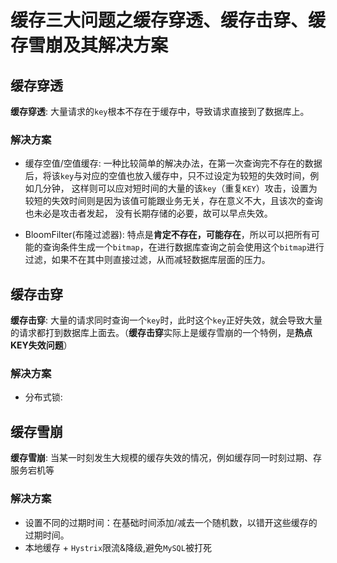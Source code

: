 # 缓存三大问题之缓存穿透、缓存击穿、缓存雪崩及其解决方案

## 缓存穿透

**缓存穿透**: 大量请求的`key`根本不存在于缓存中，导致请求直接到了数据库上。

### 解决方案

- 缓存空值/空值缓存: 一种比较简单的解决办法，在第一次查询完不存在的数据后，将该`key`与对应的空值也放入缓存中，只不过设定为较短的失效时间，例如几分钟，
这样则可以应对短时间的大量的该`key`（重复`KEY`）攻击，设置为较短的失效时间则是因为该值可能跟业务无关，存在意义不大，且该次的查询也未必是攻击者发起，
没有长期存储的必要，故可以早点失效。

- BloomFilter(布隆过滤器): 特点是**肯定不存在，可能存在**，所以可以把所有可能的查询条件生成一个`bitmap`，在进行数据库查询之前会使用这个`bitmap`进行过滤，如果不在其中则直接过滤，从而减轻数据库层面的压力。

## 缓存击穿 

**缓存击穿**: 大量的请求同时查询一个`key`时，此时这个`key`正好失效，就会导致大量的请求都打到数据库上面去。（**缓存击穿**实际上是缓存雪崩的一个特例，是**热点KEY失效问题**）

### 解决方案

- 分布式锁: 

## 缓存雪崩

**缓存雪崩**: 当某一时刻发生大规模的缓存失效的情况，例如缓存同一时刻过期、存服务宕机等

### 解决方案

- 设置不同的过期时间：在基础时间添加/减去一个随机数，以错开这些缓存的过期时间。
- 本地缓存 + `Hystrix`限流&降级,避免`MySQL`被打死
